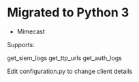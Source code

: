 # Migrated to Python  3

* Mimecast 


Supports:

get_siem_logs
get_ttp_urls
get_auth_logs



Edit configuration.py to change client details